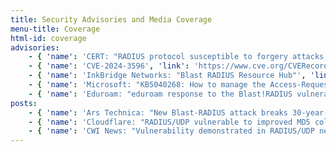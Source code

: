 ```yaml
---
title: Security Advisories and Media Coverage
menu-title: Coverage
html-id: coverage
advisories:
    - { 'name': 'CERT: "RADIUS protocol susceptible to forgery attacks. Vulnerability Note VU#456537"', 'link': 'https://kb.cert.org/vuls/id/456537'}
    - { 'name': 'CVE-2024-3596', 'link': 'https://www.cve.org/CVERecord?id=CVE-2024-3596'}
    - { 'name': 'InkBridge Networks: "Blast RADIUS Resource Hub"', 'link': 'https://www.inkbridgenetworks.com/blastradius'}
    - { 'name': 'Microsoft: "KB5040268: How to manage the Access-Request packets attack vulnerability associated with CVE-2024-3596"', 'link': 'https://support.microsoft.com/en-us/topic/kb5040268-how-to-manage-the-access-request-packets-attack-vulnerability-associated-with-cve-2024-3596-a0e2f0b1-f200-4a7b-844f-48d1d5ab9e66'}
    - { 'name': 'Eduroam: "eduroam response to the Blast!RADIUS vulnerability"', 'link': 'https://eduroam.org/eduroam-response-to-the-blastradius-vulnerability'}
posts:
    - { 'name': 'Ars Technica: "New Blast-RADIUS attack breaks 30-year-old protocol used in networks everywhere"', 'link': 'https://arstechnica.com/security/2024/07/new-blast-radius-attack-breaks-30-year-old-protocol-used-in-networks-everywhere/' }
    - { 'name': 'Cloudflare: "RADIUS/UDP vulnerable to improved MD5 collision attack"', 'link': 'https://blog.cloudflare.com/radius-udp-vulnerable-md5-attack' }
    - { 'name': 'CWI News: "Vulnerability demonstrated in RADIUS/UDP network protocol"', 'link': 'https://www.cwi.nl/en/news/vulnerability-demonstrated-in-radiusudp-network-protocol/' }
---
```

